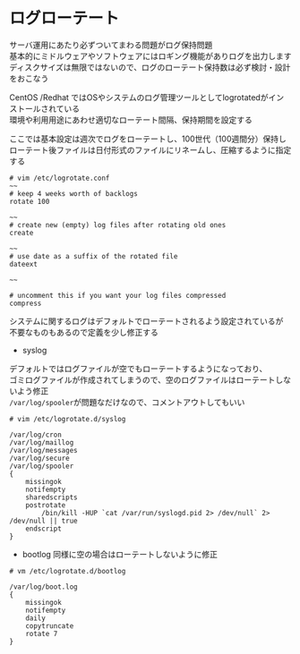 # ログローテート
サーバ運用にあたり必ずついてまわる問題がログ保持問題  
基本的にミドルウェアやソフトウェアにはロギング機能がありログを出力します  
ディスクサイズは無限ではないので、ログのローテート保持数は必ず検討・設計をおこなう  

CentOS /Redhat ではOSやシステムのログ管理ツールとしてlogrotatedがインストールされている  
環境や利用用途にあわせ適切なローテート間隔、保持期間を設定する  

ここでは基本設定は週次でログをローテートし、100世代（100週間分）保持し  
ローテート後ファイルは日付形式のファイルにリネームし、圧縮するように指定する  

```
# vim /etc/logrotate.conf
~~
# keep 4 weeks worth of backlogs
rotate 100

~~
# create new (empty) log files after rotating old ones
create

~~
# use date as a suffix of the rotated file
dateext

~~

# uncomment this if you want your log files compressed
compress

```

システムに関するログはデフォルトでローテートされるよう設定されているが  
不要なものもあるので定義を少し修正する  

* syslog

デフォルトではログファイルが空でもローテートするようになっており、  
ゴミログファイルが作成されてしまうので、空のログファイルはローテートしないよう修正  
`/var/log/spooler`が問題なだけなので、コメントアウトしてもいい  

```
# vim /etc/logrotate.d/syslog

/var/log/cron
/var/log/maillog
/var/log/messages
/var/log/secure
/var/log/spooler
{
    missingok
    notifempty
    sharedscripts
    postrotate
        /bin/kill -HUP `cat /var/run/syslogd.pid 2> /dev/null` 2> /dev/null || true
    endscript
}

```

* bootlog
同様に空の場合はローテートしないように修正  

```
# vm /etc/logrotate.d/bootlog

/var/log/boot.log
{
    missingok
    notifempty
    daily
    copytruncate
    rotate 7
}

```
